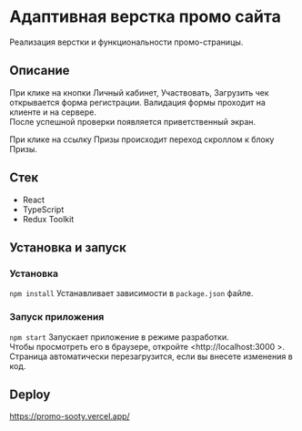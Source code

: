 # Адаптивная верстка промо сайта

Реализация верстки и функциональности промо-страницы.  

## Описание

При клике на кнопки Личный кабинет, Участвовать, Загрузить чек открывается форма регистрации. Валидация формы проходит на клиенте и на сервере.  
После успешной проверки появляется приветственный экран.

При клике на ссылку Призы происходит переход скроллом к блоку Призы.  

## Стек  
* React  
* TypeScript  
* Redux Toolkit  

## Установка и запуск  
### Установка
`npm install`
Устанавливает зависимости в `package.json` файле.

### Запуск приложения  
`npm start`
Запускает приложение в режиме разработки.  
Чтобы просмотреть его в браузере, откройте <http://localhost:3000 >. Страница автоматически перезагрузится, если вы внесете изменения в код.


## Deploy  
https://promo-sooty.vercel.app/